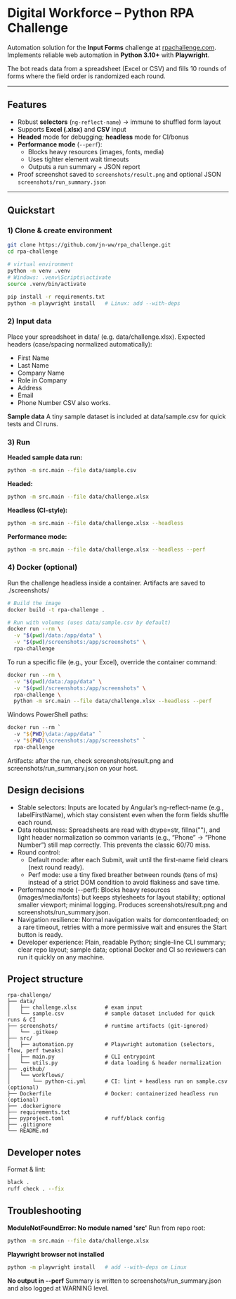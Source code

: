 # Digital Workforce – Python RPA Challenge

Automation solution for the **Input Forms** challenge at [rpachallenge.com](https://rpachallenge.com/).  
Implements reliable web automation in **Python 3.10+** with **Playwright**.  

The bot reads data from a spreadsheet (Excel or CSV) and fills 10 rounds of forms where the field order is randomized each round.

---

## Features
- Robust **selectors** (`ng-reflect-name`) → immune to shuffled form layout
- Supports **Excel (.xlsx)** and **CSV** input
- **Headed** mode for debugging; **headless** mode for CI/bonus
- **Performance mode** (`--perf`):  
  - Blocks heavy resources (images, fonts, media)  
  - Uses tighter element wait timeouts  
  - Outputs a run summary + JSON report
- Proof screenshot saved to `screenshots/result.png` and optional JSON `screenshots/run_summary.json`

---

## Quickstart

### 1) Clone & create environment
```bash
git clone https://github.com/jn-ww/rpa_challenge.git
cd rpa-challenge

# virtual environment
python -m venv .venv
# Windows: .venv\Scripts\activate
source .venv/bin/activate

pip install -r requirements.txt
python -m playwright install   # Linux: add --with-deps
```
### 2) Input data
Place your spreadsheet in data/ (e.g. data/challenge.xlsx).
Expected headers (case/spacing normalized automatically):
- First Name
- Last Name
- Company Name
- Role in Company
- Address
- Email
- Phone Number
CSV also works.

**Sample data**
A tiny sample dataset is included at data/sample.csv for quick tests and CI runs.

### 3) Run
**Headed sample data run:**
```bash
python -m src.main --file data/sample.csv
```
**Headed:**
```bash
python -m src.main --file data/challenge.xlsx
```
**Headless (CI-style):**
```bash
python -m src.main --file data/challenge.xlsx --headless
```
**Performance mode:**
```bash
python -m src.main --file data/challenge.xlsx --headless --perf
```

### 4) Docker (optional)
Run the challenge headless inside a container. Artifacts are saved to ./screenshots/
```bash
# Build the image
docker build -t rpa-challenge .

# Run with volumes (uses data/sample.csv by default)
docker run --rm \
  -v "$(pwd)/data:/app/data" \
  -v "$(pwd)/screenshots:/app/screenshots" \
  rpa-challenge
```
To run a specific file (e.g., your Excel), override the container command:
```bash
docker run --rm \
  -v "$(pwd)/data:/app/data" \
  -v "$(pwd)/screenshots:/app/screenshots" \
  rpa-challenge \
  python -m src.main --file data/challenge.xlsx --headless --perf
```
Windows PowerShell paths:
```powershell
docker run --rm `
  -v "${PWD}\data:/app/data" `
  -v "${PWD}\screenshots:/app/screenshots" `
  rpa-challenge
```
Artifacts: after the run, check screenshots/result.png and screenshots/run_summary.json on your host.

## Design decisions
- Stable selectors: Inputs are located by Angular’s ng-reflect-name (e.g., labelFirstName), which stay consistent even when the form fields shuffle each round.
- Data robustness: Spreadsheets are read with dtype=str, fillna(""), and light header normalization so common variants (e.g., “Phone” → “Phone Number”) still map correctly. This prevents the classic 60/70 miss.
- Round control:
  - Default mode: after each Submit, wait until the first-name field clears (next round ready).
  - Perf mode: use a tiny fixed breather between rounds (tens of ms) instead of a strict DOM condition to avoid flakiness and save time.
- Performance mode (--perf): Blocks heavy resources (images/media/fonts) but keeps stylesheets for layout stability; optional smaller viewport; minimal logging. Produces screenshots/result.png and screenshots/run_summary.json.
- Navigation resilience: Normal navigation waits for domcontentloaded; on a rare timeout, retries with a more permissive wait and ensures the Start button is ready.
- Developer experience: Plain, readable Python; single-line CLI summary; clear repo layout; sample data; optional Docker and CI so reviewers can run it quickly on any machine.

## Project structure
```
rpa-challenge/
├── data/
│   ├── challenge.xlsx         # exam input
│   └── sample.csv             # sample dataset included for quick runs & CI
├── screenshots/               # runtime artifacts (git-ignored)
│   └── .gitkeep
├── src/
│   ├── automation.py          # Playwright automation (selectors, flow, perf tweaks)
│   ├── main.py                # CLI entrypoint
│   └── utils.py               # data loading & header normalization
├── .github/
│   └── workflows/
│       └── python-ci.yml      # CI: lint + headless run on sample.csv (optional)
├── Dockerfile                 # Docker: containerized headless run (optional)
├── .dockerignore
├── requirements.txt
├── pyproject.toml             # ruff/black config
├── .gitignore
└── README.md
```

## Developer notes
Format & lint:
```bash
black .
ruff check . --fix
```
## Troubleshooting
**ModuleNotFoundError: No module named 'src'**
Run from repo root:
```bash
python -m src.main --file data/challenge.xlsx
```
**Playwright browser not installed**
```bash
python -m playwright install   # add --with-deps on Linux
```
**No output in --perf**
Summary is written to screenshots/run_summary.json and also logged at WARNING level.







